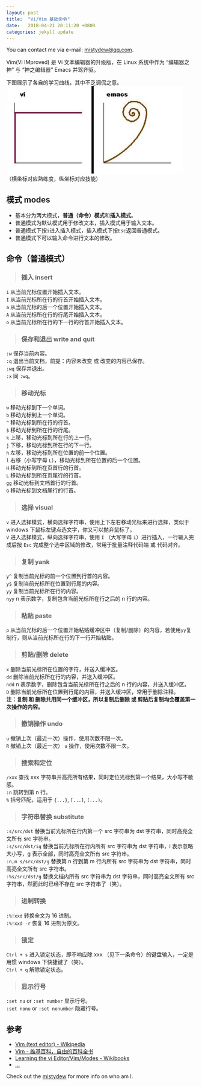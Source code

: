 ```yaml
---
layout: post
title:  "Vi/Vim 基础命令"
date:   2018-04-21 20:11:20 +0800
categories: jekyll update
---
```

You can contact me via e-mail: [mistydew@qq.com](https://en.mail.qq.com).

Vim(Vi IMproved) 是 Vi 文本编辑器的升级版，在 Linux 系统中作为 “编辑器之神” 与 “神之编辑器” Emacs 并驾齐驱。

下图展示了各自的学习曲线，其中不乏调侃之意。<br>
![images](/images/20180421/vi_emacs_learning_curves.jpg)<br>
（横坐标对应熟练度，纵坐标对应技能）

## 模式 modes
* 基本分为两大模式，**普通（命令）模式**和**插入模式**。
* 普通模式为默认模式用于修改文本，插入模式用于输入文本。
* 普通模式下按`i`进入插入模式，插入模式下按`Esc`返回普通模式。
* 普通模式下可以输入命令进行文本的修改。

## 命令（普通模式）

> ### 插入 insert
`i` 从当前光标位置开始插入文本。<br>
`I` 从当前光标所在行的行首开始插入文本。<br>
`a` 从当前光标的后一个位置开始插入文本。<br>
`A` 从当前光标所在行的行尾开始插入文本。<br>
`o` 从当前光标所在行的下一行的行首开始插入文本。

> ### 保存和退出 write and quit
`:w` 保存当前内容。<br>
`:q` 退出当前文档，前提：内容未改变 或 改变的内容已保存。<br>
`:wq` 保存并退出。<br>
`:x` 同 `:wq`。

> ### 移动光标
`w` 移动光标到下一个单词。<br>
`b` 移动光标到上一个单词。<br>
`^` 移动光标到所在行的行首。<br>
`$` 移动光标到所在行的行尾。<br>
`k` 上移，移动光标到所在行的上一行。<br>
`j` 下移，移动光标到所在行的下一行。<br>
`h` 左移，移动光标到所在位置的前一个位置。<br>
`l` 右移（小写字母 `L`），移动光标到所在位置的后一个位置。<br>
`H` 移动光标到所在页首行的行首。<br>
`L` 移动光标到所在页尾行的行首。<br>
`gg` 移动光标到文档首行的行首。<br>
`G` 移动光标到文档尾行的行首。

> ### 选择 visual
`v` 进入选择模式，横向选择字符串，使用上下左右移动光标来进行选择，类似于 windows 下鼠标左键点选文字，你又可以抛弃鼠标了。<br>
`V` 进入选择模式，纵向选择字符串，使用 `I` （大写字母 `i`）进行插入，一行输入完成后按 `Esc` 完成整个选中区域的修改，常用于批量注释代码端 或 代码对齐。

> ### 复制 yank
`y^` 复制当前光标的前一个位置到行首的内容。<br>
`y$` 复制当前光标所在位置到行尾的内容。<br>
`yy` 复制当前光标所在行的内容。<br>
`nyy` n 表示数字，复制包含当前光标所在行之后的 n 行的内容。

> ### 粘贴 paste
`p` 从当前光标的后一个位置开始粘贴缓冲区中（复制/删除）的内容，若使用`yy`复制行，则从当前光标所在行的下一行开始粘贴。

> ### 剪贴/删除 delete
`x` 删除当前光标所在位置的字符，并送入缓冲区。<br>
`dd` 删除当前光标所在行的内容，并送入缓冲区。<br>
`ndd` n 表示数字，删除包含当前光标所在行之后的 n 行的内容，并送入缓冲区。<br>
`D` 删除当前光标所在位置到行尾的内容，并送入缓冲区，常用于删除注释。<br>
**注：复制 和 删除共用同一个缓冲区，所以复制后删除 或 剪贴后复制均会覆盖第一次操作的内容。**

> ### 撤销操作 undo
`u` 撤销上次（最近一次）操作，使用次数不限一次。<br>
`R` 撤销上次（最近一次） `u` 操作，使用次数不限一次。

> ### 搜索和定位
`/xxx` 查找 xxx 字符串并高亮所有结果，同时定位光标到第一个结果，大小写不敏感。<br>
`:n` 跳转到第 n 行。<br>
`%` 括号匹配，适用于 `{...}`, `[...]`, `(...)`。

> ### 字符串替换 substitute
`:s/src/dst` 替换当前光标所在行内第一个 src 字符串为 dst 字符串，同时高亮全文所有 src 字符串。<br>
`:s/src/dst/ig` 替换当前光标所在行内所有 src 字符串为 dst 字符串，i 表示忽略大小写，g 表示全部，同时高亮全文所有 src 字符串。<br>
`:n,m s/src/dst/g` 替换第 n 行到第 m 行内所有 src 字符串为 dst 字符串，同时高亮全文所有 src 字符串。<br>
`:%s/src/dst/g` 替换文档内所有 src 字符串为 dst 字符串，同时高亮全文所有 src 字符串，然而此时已经不存在 src 字符串了（笑）。

> ### 进制转换
`:%!xxd` 转换全文为 16 进制。<br>
`:%!xxd -r` 恢复 16 进制为原文。

> ### 锁定
`Ctrl + s` 进入锁定状态，即不响应除 xxx （见下一条命令）的键盘输入，一定是用惯 windows 下快捷键了（笑）。<br>
`Ctrl + q` 解除锁定状态。

> ### 显示行号
`:set nu` or `:set number` 显示行号。<br>
`:set nonu` or `:set nonumber` 隐藏行号。

## 参考
* [Vim (text editor) - Wikipedia](https://en.wikipedia.org/wiki/Vim_(text_editor))
* [Vim - 维基百科，自由的百科全书](https://zh.wikipedia.org/wiki/Vim)
* [Learning the vi Editor/Vim/Modes - Wikibooks](https://en.wikibooks.org/wiki/Learning_the_vi_Editor/Vim/Modes)
* [...][md]

Check out the [mistydew][md] for more info on who am I.

[md]: http://github.com/mistydew
